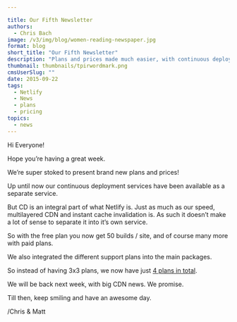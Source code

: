 ```yaml
---

title: Our Fifth Newsletter
authors:
  - Chris Bach
image: /v3/img/blog/women-reading-newspaper.jpg
format: blog
short_title: "Our Fifth Newsletter"
description: "Plans and prices made much easier, with continuous deployment and support integrated in hosting plans."
thumbnail: thumbnails/tpirwordmark.png
cmsUserSlug: ""
date: 2015-09-22
tags:
  - Netlify
  - News
  - plans
  - pricing
topics:
  - news
---
```


Hi Everyone!

Hope you’re having a great week.

We’re super stoked to present brand new plans and prices!

Up until now our continuous deployment services have been available as a separate service.

But CD is an integral part of what Netlify is. Just as much as our speed, multilayered CDN and instant cache invalidation is. As such it doesn’t make a lot of sense to separate it into it’s own service.

So with the free plan you now get 50 builds / site, and of course many more with paid plans.

We also integrated the different support plans into the main packages.

So instead of having 3x3 plans, we now have just [4 plans in total](https://www.netlify.com/pricing).

We will be back next week, with big CDN news. We promise.

Till then, keep smiling and have an awesome day.

/Chris & Matt
